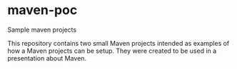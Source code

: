 # maven-poc
Sample maven projects

This repository contains two small Maven projects intended as examples of how a Maven projects can be setup. They were created to be used in a presentation about Maven.



